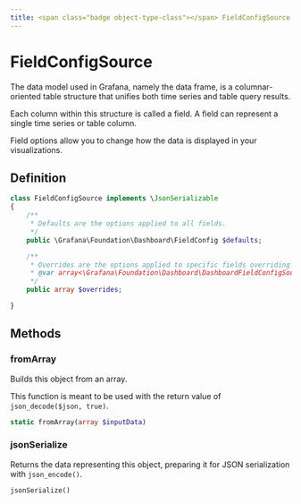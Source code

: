 ```yaml
---
title: <span class="badge object-type-class"></span> FieldConfigSource
---
```

# <span class="badge object-type-class"></span> FieldConfigSource

The data model used in Grafana, namely the data frame, is a columnar-oriented table structure that unifies both time series and table query results.

Each column within this structure is called a field. A field can represent a single time series or table column.

Field options allow you to change how the data is displayed in your visualizations.

## Definition

```php
class FieldConfigSource implements \JsonSerializable
{
    /**
     * Defaults are the options applied to all fields.
     */
    public \Grafana\Foundation\Dashboard\FieldConfig $defaults;

    /**
     * Overrides are the options applied to specific fields overriding the defaults.
     * @var array<\Grafana\Foundation\Dashboard\DashboardFieldConfigSourceOverrides>
     */
    public array $overrides;

}
```
## Methods

### <span class="badge object-method"></span> fromArray

Builds this object from an array.

This function is meant to be used with the return value of `json_decode($json, true)`.

```php
static fromArray(array $inputData)
```

### <span class="badge object-method"></span> jsonSerialize

Returns the data representing this object, preparing it for JSON serialization with `json_encode()`.

```php
jsonSerialize()
```

